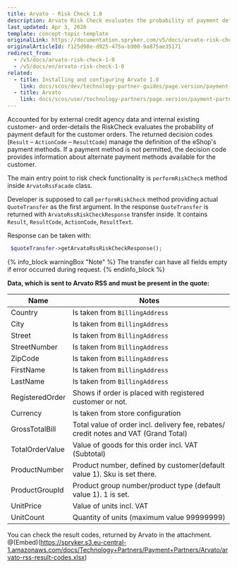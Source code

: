 ```yaml
---
title: Arvato - Risk Check 1.0
description: Arvato Risk Check evaluates the probability of payment default for the customer orders.
last_updated: Apr 3, 2020
template: concept-topic-template
originalLink: https://documentation.spryker.com/v5/docs/arvato-risk-check-1-0
originalArticleId: f125d98e-d925-475a-b900-9a875ae35171
redirect_from:
  - /v5/docs/arvato-risk-check-1-0
  - /v5/docs/en/arvato-risk-check-1-0
related:
  - title: Installing and configuring Arvato 1.0
    link: docs/scos/dev/technology-partner-guides/page.version/payment-partners/arvato/v.1.0/arvato-risk-solution-services-integration-1.0.html
  - title: Arvato
    link: docs/scos/user/technology-partners/page.version/payment-partners/arvato.html
---
```


Accounted for by external credit agency data and internal existing customer- and order-details  the RiskCheck evaluates the probability of payment default for the customer orders.
The returned decision codes (`Result` – `ActionCode` – `ResultCode`) manage the definition of the eShop's payment methods.
If a payment method is not permitted, the decision code provides information about alternate payment methods available for the customer.

The main entry point to risk check functionality is `performRiskCheck` method inside `ArvatoRssFacade` class.

Developer is supposed to call `performRiskCheck` method providing actual `QuoteTransfer` as the first argument.
In the response `QuoteTransfer` is returned with `ArvatoRssRiskCheckResponse` transfer inside. It contains
`Result`, `ResultCode`, `ActionCode`, `ResultText`.

Response can be taken with:
```php
 $quoteTransfer->getArvatoRssRiskCheckResponse();
 ```

{% info_block warningBox "Note" %}
The transfer can have all fields empty if error occurred during request.
{% endinfo_block %}

<b>Data, which is sent to Arvato RSS and must be present in the quote:</b>

| Name | Notes |
| --- | --- |
| Country | Is taken from `BillingAddress` |
| City | Is taken from `BillingAddress` |
| Street | Is taken from `BillingAddress` |
| StreetNumber | Is taken from `BillingAddress` |
| ZipCode | Is taken from `BillingAddress` |
| FirstName | Is taken from `BillingAddress` |
| LastName | Is taken from `BillingAddress` |
| RegisteredOrder | Shows if order is placed with registered customer or not. |
| Currency | Is taken from store configuration |
| GrossTotalBill | Total value of order incl. delivery fee, rebates/ credit notes and VAT (Grand Total) |
| TotalOrderValue | Value of goods for this order incl. VAT (Subtotal) |
| ProductNumber | Product number, defined by customer(default value 1). Sku is set there. |
| ProductGroupId | Product group number/product type (default value 1). 1 is set. |
| UnitPrice | Value of units incl. VAT |
| UnitCount | Quantity of units (maximum value 99999999) |

You can check the result codes, returned by Arvato in the attachment.
@(Embed)(https://spryker.s3.eu-central-1.amazonaws.com/docs/Technology+Partners/Payment+Partners/Arvato/arvato-rss-result-codes.xlsx)
